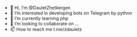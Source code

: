 - 👋 Hi, I’m @DauletZhetkergen
- 👀 I’m interested in developing bots on Telegram by python
- 🌱 I’m currently learning php
- 💞️ I’m looking to collaborate on ...
- 📫 How to reach me t.me/zdauletz

<!---
DauletZhetkergen/DauletZhetkergen is a ✨ special ✨ repository because its `README.md` (this file) appears on your GitHub profile.
You can click the Preview link to take a look at your changes.
--->
